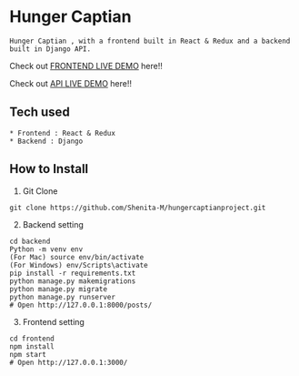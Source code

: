 # Hunger Captian
```
Hunger Captian , with a frontend built in React & Redux and a backend built in Django API.
```
Check out [FRONTEND LIVE DEMO](https://frontend-hunger-captian.shenitamccrimag.repl.co/) here!!


Check out [API LIVE DEMO](https://backend-hunger-captian.shenitamccrimag.repl.co/) here!!
## Tech used
```
* Frontend : React & Redux
* Backend : Django
```
## How to Install
1. Git Clone
```
git clone https://github.com/Shenita-M/hungercaptianproject.git
```
2. Backend setting
```
cd backend
Python -m venv env
(For Mac) source env/bin/activate
(For Windows) env/Scripts\activate
pip install -r requirements.txt
python manage.py makemigrations
python manage.py migrate
python manage.py runserver
# Open http://127.0.0.1:8000/posts/
```
3. Frontend setting
```
cd frontend
npm install
npm start
# Open http://127.0.0.1:3000/
```
